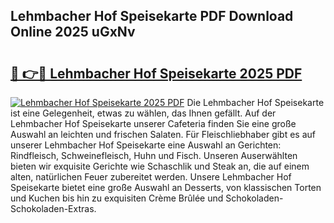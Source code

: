 ## Lehmbacher Hof Speisekarte PDF Download Online 2025 uGxNv

# <h2><a href="http://gc9gky.nevu.top/?p=Lehmbacher+Hof+Speisekarte">🔗 👉🔴 Lehmbacher Hof Speisekarte 2025 PDF</a></h2>

[![Lehmbacher Hof Speisekarte 2025 PDF](https://i.imgur.com/dBaPXMq.png)](http://gc9gky.nevu.top/?p=Lehmbacher+Hof+Speisekarte)
Die Lehmbacher Hof Speisekarte ist eine Gelegenheit, etwas zu wählen, das Ihnen gefällt. Auf der Lehmbacher Hof Speisekarte unserer Cafeteria finden Sie eine große Auswahl an leichten und frischen Salaten. Für Fleischliebhaber gibt es auf unserer Lehmbacher Hof Speisekarte eine Auswahl an Gerichten: Rindfleisch, Schweinefleisch, Huhn und Fisch. Unseren Auserwählten bieten wir exquisite Gerichte wie Schaschlik und Steak an, die auf einem alten, natürlichen Feuer zubereitet werden. Unsere Lehmbacher Hof Speisekarte bietet eine große Auswahl an Desserts, von klassischen Torten und Kuchen bis hin zu exquisiten Crème Brûlée und Schokoladen-Schokoladen-Extras.
